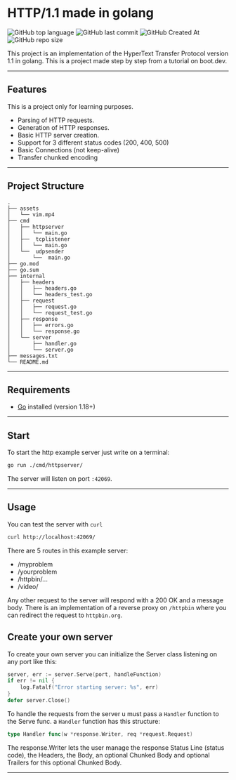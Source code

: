 # HTTP/1.1 made in golang
![GitHub top language](https://img.shields.io/github/languages/top/alerone/httpfromtcp?color=%2377CDFF) ![GitHub last commit](https://img.shields.io/github/last-commit/alerone/httpfromtcp?color=%23bc0bbf) ![GitHub Created At](https://img.shields.io/github/created-at/alerone/httpfromtcp?color=%230dba69) ![GitHub repo size](https://img.shields.io/github/repo-size/alerone/httpfromtcp?color=%23390385)

This project is an implementation of the HyperText Transfer Protocol version 1.1 in golang. This is a project made step by step from a tutorial on boot.dev.

---

## Features

This is a project only for learning purposes.

- Parsing of HTTP requests.
- Generation of HTTP responses.
- Basic HTTP server creation.
- Support for 3 different status codes (200, 400, 500)
- Basic Connections (not keep-alive)
- Transfer chunked encoding

---

## Project Structure

```
.
├── assets
│   └── vim.mp4
├── cmd
│   ├── httpserver
│   │   └── main.go
│   ├──  tcplistener
│   │   └── main.go
│   └──  udpsender
│       └──  main.go
├── go.mod
├── go.sum
├── internal
│   ├── headers
│   │   ├── headers.go
│   │   └── headers_test.go
│   ├── request
│   │   ├── request.go
│   │   └── request_test.go
│   ├── response
│   │   ├── errors.go
│   │   └── response.go
│   └── server
│       ├── handler.go
│       └── server.go
├── messages.txt
└── README.md
```

---

## Requirements

- [Go](https://golang.org/dl/)  installed (version 1.18+)

---

## Start

To start the http example server just write on a terminal:

```bash
go run ./cmd/httpserver/
```

The server will listen on port `:42069`.

---

## Usage

You can test the server with `curl`
```bash
curl http://localhost:42069/
```
There are 5 routes in this example server:
- /myproblem
- /yourproblem
- /httpbin/...
- /video/

Any other request to the server will respond with a 200 OK and a message body. There is an implementation of a reverse proxy on 
`/httpbin` where you can redirect the request to `httpbin.org`.

## Create your own server

To create your own server you can initialize the Server class listening on any port like this:

```go
server, err := server.Serve(port, handleFunction)
if err != nil {
    log.Fatalf("Error starting server: %s", err)
}
defer server.Close()
```

To handle the requests from the server u must pass a `Handler` function to the Serve func. a `Handler` function has this structure:

```go
type Handler func(w *response.Writer, req *request.Request) 
```
The response.Writer lets the user manage the response Status Line (status code), the Headers, the Body, an optional
Chunked Body and optional Trailers for this optional Chunked Body.


---

